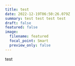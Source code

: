 ```yaml
---
title: test
date: 2022-12-19T06:50:26.079Z
summary: t﻿est test test test
draft: false
featured: false
image:
  filename: featured
  focal_point: Smart
  preview_only: false
---
```

t﻿est
